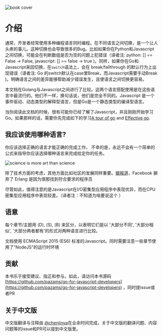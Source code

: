 ![book cover](./images/cover.png)

# 介绍

通常，开发者经常使用多种编程语言同时编程。在不同语言之间切换，是一个让人头疼的事儿。这种切换也会导致很多的Bug。比如如果你在Python和Javascript之间切换，可能会在判断数组是否为空的问题上犯错误（译者注: python: [] == False -> False, javascript: [] == false -> true )。同样，如果你在Go和Javascript来回切换，在`switch`语法上，会在 break/fallthrough 的默认行为上出现错误（译者注: Go 的switch默认在case里Break，而Javascript需要手动Break )。明确语言之间的差异能够帮助减少错误发生，且使语言之间切换更容易。

本文档在Golang与Javascript之间进行了比较。这两个语言搭配使用是在这些语言中最流行的。他们不一样，换句话说，他们是完全不同的。Javascript 是一个事件驱动、动态类型的解释型语言，但是Go是一个静态类型的编译型语言。

当你阅读此文档的时候，很有可能你已经了解了Javascript，并且刚刚开始学习Go。如果那样的话，需要你先完成如下的学习[A tour of go](https://tour.golang.org) and [Effective go](https://golang.org/doc/effective_go.html).


## 我应该使用哪种语言?

你应该选择正确的语言才能正确的完成工作。
不幸的是，永远不会有一个简单的公式来指导你应该选择哪种语言来完成给定你的任务。


![science is more art than science](./images/science_art.png)

除了技术方面的考虑，其他方面比如社区的发展同样重要。[据报道](http://highscalability.com/blog/2014/2/26/the-whatsapp-architecture-facebook-bought-for-19-billion.html)，Facebook 摒弃了 Erlang 是因为很那找到符合要求的程序员

尽管如此，值得注意的是Javascript在I/O密集型应用程序中表现优异，而在CPU密集型应用程序中表现较差。（译者注：不知道为啥要说这个 ）


## 语意

每个章节/主题用 (D), (S), (B) 来区分，以表明它们是以 '大部分不同', '大部分相似', '大部分两者都有'的形式对两种语言进行比较。

文档使用  ECMAScript 2015 (ES6) 标准的Javascript。同时需要注意一些章节使用了"NodeJS"的运行时环境


## 贡献

本书乐于接受建议、指正和参与。如此，请访问本书源码 [https://github.com/pazams/go-for-javascript-developers](https://github.com/pazams/go-for-javascript-developers) ，同时提issue或者PR

## 关于中文版

中文版翻译与注释由 [@chenjinya](https://github.com/chenjinya/go-for-javascript-developers)在业余时间完成，关于中文版的翻译问题、内容问题等的issue和PR可以提到中文版里。